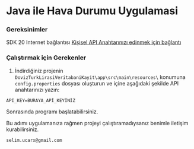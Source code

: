 
# **Java ile Hava Durumu Uygulamasi**

### **Gereksinimler**
              
SDK 20
Internet bağlantısı
[Kişisel API Anahtarınızı edinmek için bağlantı](https://v6.exchangerate-api.com/v6/) 

### **Çalıştırmak için Gerekenler**

1. İndirdiğiniz projenin `DovizTurkLirasiVeritabaniKayit\app\src\main\resources\` konumuna `config.properties` dosyası oluşturun ve içine aşağıdaki şekilde API anahtarınızı yazın:
```
API_KEY=BURAYA_APİ_KEYİNİZ
```

Sonrasında programı başlatabilirsiniz.

Bu adımı uygulamanıza rağmen projeyi çalıştıramadıysanız benimle iletişim kurabilirsiniz.

	selim.ucarx@gmail.com 
